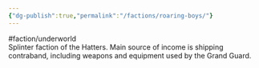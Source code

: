 ```yaml
---
{"dg-publish":true,"permalink":"/factions/roaring-boys/"}
---
```


#faction/underworld  
Splinter faction of the Hatters. Main source of income is shipping contraband, including weapons and equipment used by the Grand Guard.